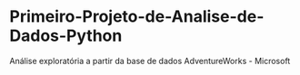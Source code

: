 # Primeiro-Projeto-de-Analise-de-Dados-Python
Análise exploratória a partir da base de dados AdventureWorks - Microsoft
